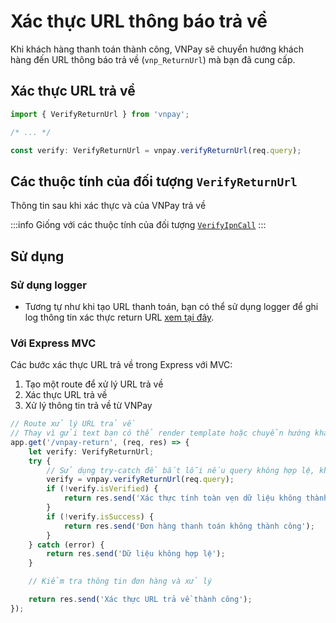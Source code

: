 # Xác thực URL thông báo trả về

Khi khách hàng thanh toán thành công, VNPay sẽ chuyển hướng khách hàng đến URL thông báo trả về (`vnp_ReturnUrl`) mà bạn đã cung cấp.

## Xác thực URL trả về

```typescript
import { VerifyReturnUrl } from 'vnpay';

/* ... */

const verify: VerifyReturnUrl = vnpay.verifyReturnUrl(req.query);
```

## Các thuộc tính của đối tượng `VerifyReturnUrl`

Thông tin sau khi xác thực và của VNPay trả về

:::info
Giống với các thuộc tính của đối tượng [`VerifyIpnCall`](/ipn/verify-ipn-call#properties-of-the-verify-ipn-call)
:::

## Sử dụng

### Sử dụng logger

-   Tương tự như khi tạo URL thanh toán, bạn có thể sử dụng logger để ghi log thông tin xác thực return URL
    [xem tại đây](/create-payment-url#using-logger).

### Với Express MVC

Các bước xác thực URL trả về trong Express với MVC:

1. Tạo một route để xử lý URL trả về
2. Xác thực URL trả về
3. Xử lý thông tin trả về từ VNPay

```typescript title="controllers/payment.controller.ts"
// Route xử lý URL trả về
// Thay vì gửi text bạn có thể render template hoặc chuyển hướng khách hàng đến trang cần thiết
app.get('/vnpay-return', (req, res) => {
    let verify: VerifyReturnUrl;
    try {
        // Sử dụng try-catch để bắt lỗi nếu query không hợp lệ, không đủ dữ liệu
        verify = vnpay.verifyReturnUrl(req.query);
        if (!verify.isVerified) {
            return res.send('Xác thực tính toàn vẹn dữ liệu không thành công');
        }
        if (!verify.isSuccess) {
            return res.send('Đơn hàng thanh toán không thành công');
        }
    } catch (error) {
        return res.send('Dữ liệu không hợp lệ');
    }

    // Kiểm tra thông tin đơn hàng và xử lý

    return res.send('Xác thực URL trả về thành công');
});
```
